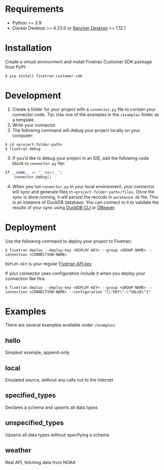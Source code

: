 # Requirements
- Python >= 3.9
- Docker Desktop >= 4.23.0 or [Rancher Desktop](https://rancherdesktop.io/) >= 1.12.1

# Installation
Create a virtual environment and install Fivetran Customer SDK package from PyPI:
```
$ pip install fivetran-customer-sdk
```
# Development
1. Create a folder for your project with a `connector.py` file to contain your connector code. Tip: Use one of the examples in the `/examples` folder as a template.
2. Write your connector.
3. The following command will debug your project locally on your computer:
```
$ cd <project-folder-path>
$ fivetran debug
```
3. If you'd like to debug your project in an IDE, add the following code block to `connector.py` file: 
```python
if __name__ == "__main__":
    connector.debug()
```
4. When you run `connector.py` in your local environment, your connector will sync and generate files in `<project-folder-path>/files`. Once the sync is done running, it will persist the records in `warehouse.db` file. This is an instance of DuckDB database. You can connect to it to validate the results of your sync using [DuckDB CLI](https://duckdb.org/docs/api/cli) or [DBeaver](https://duckdb.org/docs/guides/sql_editors/dbeaver).

# Deployment
Use the following command to deploy your project to Fivetran:
```
$ fivetran deploy --deploy-key <DEPLOY-KEY> --group <GROUP-NAME> --connection <CONNECTION-NAME>
```
`DEPLOY-KEY` is your regular [Fivetran API key](https://fivetran.com/docs/rest-api/getting-started#scopedapikey)  

If your connector uses configuration include it when you deploy your connection like this:
```
$ fivetran deploy --deploy-key <DEPLOY-KEY> --group <GROUP-NAME> --connection <CONNECTION-NAME> --configuration "{\"KEY\":\"VALUE\"}"
```

# Examples
There are several examples available under `/examples`:

## hello
Simplest example, append-only

## local
Emulated source, without any calls out to the internet

## specified_types
Declares a schema and upserts all data types

## unspecified_types
Upserts all data types without specifying a schema

## weather
Real API, fetching data from NOAA
